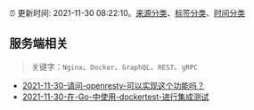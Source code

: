 :alarm_clock: 更新时间: 2021-11-30 08:22:10。[来源分类](../README.md)、[标签分类](../TAGS.md)、[时间分类](../TIMELINE.md)

## 服务端相关


> 关键字：`Nginx`、`Docker`、`GraphQL`、`REST`、`gRPC`



- [2021-11-30-请问-openresty-可以实现这个功能吗？](https://www.v2ex.com/t/819029) 
- [2021-11-30-在-Go-中使用-dockertest-进行集成测试](https://toutiao.io/k/r813zwl) 
